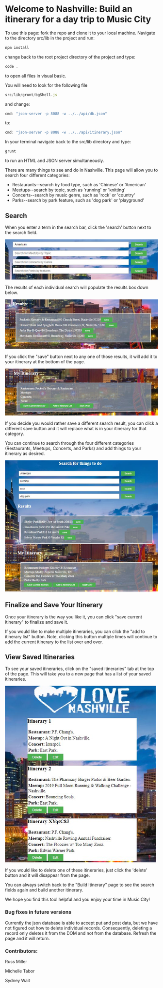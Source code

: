 # Welcome to Nashville: Build an itinerary for a day trip to Music City

To use this page: fork the repo and clone it to your local machine.  Navigate to the directory src/lib in the project and run:

```js
npm install
```

change back to the root project directory of the project and type:
```js
code .
```
to open all files in visual basic.

You will need to look for the following file

```js
src/lib/grunt/bgShell.js
```

and change:
```js
cmd: "json-server -p 8088 -w ../../api/db.json"
```
to:

```js
cmd: "json-server -p 8088 -w ../../api/itinerary.json"
```
In your terminal navigate back to the src/lib directory and type:

```js
grunt
```
to run an HTML and JSON server simultaneously.

There are many things to see and do in Nashville.  This page will allow you to search four different categories:

* Restaurants--search by food type, such as 'Chinese' or 'American'
* Meetups--search by topic, such as 'running' or 'knitting'
* Concerts--search by music genre, such as 'rock' or 'country'
* Parks--search by park feature, such as 'dog park' or 'playground'

## Search
When you enter a term in the search bar, click the 'search' button next to the search field.


![Alt text](images/searchfield.jpg?raw=true "searchfield")



The results of each individual search will populate the results box down below.

![Alt text](images/results.jpg?raw=true "results")



If you click the "save" button next to any one of those results, it will add it to your itinerary at the bottom of the page.


![Alt text](images/itinerary.jpg?raw=true "itinerary")



If you decide you would rather save a different search result, you can click a different save button and it will replace what is in your itinerary for that category.

You can continue to search through the four different categories (Restaurants, Meetups, Concerts, and Parks) and add things to your itinerary as desired.



![Alt text](images/fullpage.jpg?raw=true "wholepage")



## Finalize and Save Your Itinerary
Once your itinerary is the way you like it, you can click "save current itinerary" to finalize and save it.

If you would like to make multiple itineraries, you can click the "add to itinerary list" button.  Note, clicking this button multiple times will continue to add the current itinerary to the list over and over.

## View Saved Itineraries
To see your saved itineraries, click on the "saved itineraries" tab at the top of the page.  This will take you to a new page that has a list of your saved itineraries.

![Alt text](images/savedlist.jpg?raw=true "saved itineraries")

If you would like to delete one of these itineraries, just click the 'delete' button and it will disappear from the page.

You can always switch back to the "Build Itinerary" page to see the search fields again and build another itinerary.

We hope you find this tool helpful and you enjoy your time in Music City!


### Bug fixes in future versions
Currently the json database is able to accept put and post data, but we have not figured out how to delete individual records.  Consequently, deleting a record only deletes it from the DOM and not from the database.  Refresh the page and it will return.

### Contributors:
Russ Miller

Michelle Tabor

Sydney Wait